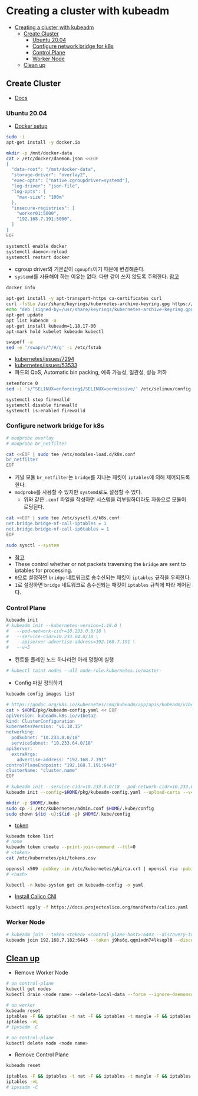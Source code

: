 # Creating a cluster with kubeadm

- [Creating a cluster with kubeadm](#creating-a-cluster-with-kubeadm)
  - [Create Cluster](#create-cluster)
    - [Ubuntu 20.04](#ubuntu-2004)
    - [Configure network bridge for k8s](#configure-network-bridge-for-k8s)
    - [Control Plane](#control-plane)
    - [Worker Node](#worker-node)
  - [Clean up](#clean-up)

## Create Cluster

- [Docs](https://kubernetes.io/docs/setup/production-environment/tools/kubeadm/create-cluster-kubeadm/)

### Ubuntu 20.04

- [Docker setup](https://kubernetes.io/docs/setup/production-environment/container-runtimes/#docker)

```bash
sudo -i
apt-get install -y docker.io
```

```bash
mkdir -p /mnt/docker-data
cat > /etc/docker/daemon.json <<EOF
{
  "data-root": "/mnt/docker-data",
  "storage-driver": "overlay2",
  "exec-opts": ["native.cgroupdriver=systemd"],
  "log-driver": "json-file",
  "log-opts": {
    "max-size": "100m"
  },
  "insecure-registries": [
    "worker01:5000",
    "192.168.7.191:5000",
  ]
}
EOF

systemctl enable docker
systemctl daemon-reload
systemctl restart docker
```

- cgroup driver의 기본값이 `cgoupfs`이기 때문에 변경해준다.
- `systemd`를 사용해야 하는 이유는 없다. 다만 같이 쓰지 않도록 주의한다. [참고](https://tech.kakao.com/2020/06/29/cgroup-driver/)

```bash
docker info
```

```bash
apt-get install -y apt-transport-https ca-certificates curl
curl -fsSLo /usr/share/keyrings/kubernetes-archive-keyring.gpg https://packages.cloud.google.com/apt/doc/apt-key.gpg
echo "deb [signed-by=/usr/share/keyrings/kubernetes-archive-keyring.gpg] https://apt.kubernetes.io/ kubernetes-xenial main" | sudo tee /etc/apt/sources.list.d/kubernetes.list
apt-get update
apt list kubeadm -a
apt-get install kubeadm=1.18.17-00
apt-mark hold kubelet kubeadm kubectl
```

```bash
swapoff -a
sed -e '/swap/s/^/#/g' -i /etc/fstab
```

- [kubernetes/issues/7294](https://github.com/kubernetes/kubernetes/issues/7294)
- [kubernetes/issues/53533](https://github.com/kubernetes/kubernetes/issues/53533)
- 파드의 QoS, Automatic bin packing, 예측 가능성, 일관성, 성능 저하

```bash
setenforce 0
sed -i 's/^SELINUX=enforcing$/SELINUX=permissive/' /etc/selinux/config
```

```bash
systemctl stop firewalld
systemctl disable firewalld
systemctl is-enabled firewalld
```

### Configure network bridge for k8s

```bash
# modprobe overlay
# modprobe br_netfilter

cat <<EOF | sudo tee /etc/modules-load.d/k8s.conf
br_netfilter
EOF
```

- 커널 모듈 `br_netfilter`는 `bridge`를 지나는 패킷이 `iptables`에 의해 제어되도록 한다.
- `modprobe`를 사용할 수 있지만 `systemd`로도 설정할 수 있다.
  - 위와 같은 `.conf` 파일을 작성하면 시스템을 리부팅하더라도 자동으로 모듈이 로딩된다.

```bash
cat <<EOF | sudo tee /etc/sysctl.d/k8s.conf
net.bridge.bridge-nf-call-iptables = 1
net.bridge.bridge-nf-call-ip6tables = 1
EOF

sudo sysctl --system
```

- [참고](https://wiki.libvirt.org/page/Net.bridge.bridge-nf-call_and_sysctl.conf)
- These control whether or not packets traversing the `bridge` are sent to iptables for processing.
- `0`으로 설정하면 `bridge` 네트워크로 송수신되는 패킷이 `iptables` 규칙을 우회한다.
- `1`로 설정하면 `bridge` 네트워크로 송수신되는 패킷이 `iptables` 규칙에 따라 제어된다.

### Control Plane

```bash
kubeadm init
# kubeadm init --kubernetes-version=1.19.0 \
#   --pod-network-cidr=10.233.0.0/18 \
#   --service-cidr=10.233.64.0/18 \
#   --apiserver-advertise-address=192.168.7.191 \
#   --v=5
```

- 컨트롤 플레인 노드 하나라면 아래 명령어 실행

```bash
# kubectl taint nodes --all node-role.kubernetes.io/master-
```

- Config 파일 정의하기

```bash
kubeadm config images list

# https://godoc.org/k8s.io/kubernetes/cmd/kubeadm/app/apis/kubeadm/v1beta2#ClusterConfiguration
cat > $HOME/pkg/kubeadm-config.yaml << EOF
apiVersion: kubeadm.k8s.io/v1beta2
kind: ClusterConfiguration
kubernetesVersion: "v1.18.15"
networking:
  podSubnet: "10.233.0.0/18"
  serviceSubnet: "10.233.64.0/18"
apiServer:
  extraArgs:
    advertise-address: "192.168.7.191"
controlPlaneEndpoint: "192.168.7.191:6443" 
clusterName: "cluster.name"
EOF

# kubeadm init --service-cidr=10.233.0.0/18 --pod-network-cidr=10.233.64.0/18 --apiserver-advertise-address=192.168.7.191 --kubernetes-version=1.18.15 --v=5
kubeadm init --config=$HOME/pkg/kubeadm-config.yaml --upload-certs --v=5

mkdir -p $HOME/.kube
sudo cp -i /etc/kubernetes/admin.conf $HOME/.kube/config
sudo chown $(id -u):$(id -g) $HOME/.kube/config
```

- [token](https://kubernetes.io/docs/reference/setup-tools/kubeadm/kubeadm-token/)

```bash
kubeadm token list
# none
kubeadm token create --print-join-command --ttl=0
# <token>
cat /etc/kubernetes/pki/tokens.csv
```

```bash
openssl x509 -pubkey -in /etc/kubernetes/pki/ca.crt | openssl rsa -pubin -outform der 2>/dev/null | openssl dgst -sha256 -hex | sed 's/^.* //'
# <hash>
```

```bash
kubectl -n kube-system get cm kubeadm-config -o yaml
```

- [Install Calico CNI](https://docs.projectcalico.org/getting-started/kubernetes/self-managed-onprem/onpremises)

```bash
kubectl apply -f https://docs.projectcalico.org/manifests/calico.yaml
```

### Worker Node

```bash
# kubeadm join --token <token> <control-plane-host>:6443 --discovery-token-ca-cert-hash sha256:<hash>
kubeadm join 192.168.7.182:6443 --token j9hs6q.qqmixdn74lksqpl0 --discovery-token-ca-cert-hash sha256:3c18620c7b79f2c90a9268ea0c322536fa0b4c8b4bb5b0f34fb702b321436585
```

## [Clean up](https://kubernetes.io/docs/setup/production-environment/tools/kubeadm/create-cluster-kubeadm/#tear-down)

- Remove Worker Node

```bash
# on control-plane
kubectl get nodes
kubectl drain <node name> --delete-local-data --force --ignore-daemonsets
```

```bash
# on worker
kubeadm reset
iptables -F && iptables -t nat -F && iptables -t mangle -F && iptables -X
iptables -vL
# ipvsadm -C
```

```bash
# on control-plane
kubectl delete node <node name>
```

- Remove Control Plane

```bash
kubeadm reset
```

```bash
iptables -F && iptables -t nat -F && iptables -t mangle -F && iptables -X
iptables -vL
# ipvsadm -C
```
